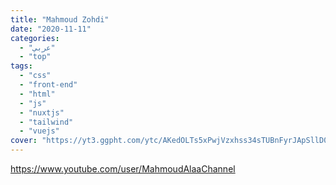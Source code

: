 ```yaml
---
title: "Mahmoud Zohdi"
date: "2020-11-11"
categories:
  - "عربي"
  - "top"
tags:
  - "css"
  - "front-end"
  - "html"
  - "js"
  - "nuxtjs"
  - "tailwind"
  - "vuejs"
cover: "https://yt3.ggpht.com/ytc/AKedOLTs5xPwjVzxhss34sTUBnFyrJApSllD0pa3oQaOhw=s88-c-k-c0x00ffffff-no-rj"
---
```


https://www.youtube.com/user/MahmoudAlaaChannel
